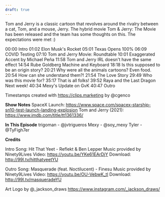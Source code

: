 ```yaml
---
draft: true
---
```


Tom and Jerry is a classic cartoon that revolves around the rivalry between a cat, Tom, and a mouse, Jerry. The hybrid movie Tom & Jerry: The Movie has been released and the team has some thoughts on this. The expectations were met :)

00:00 Intro
01:02 Elon Musk's Rocket
05:01 Texas Opens 100%
06:09 COVID Testing
07:10 Tom and Jerry Movie: Roundtable
10:01 Exaggerated Accent by Michael Peña
11:58 Tom and Jerry IRL doesn't have the same effect
14:54 Rube Goldberg Machine and Keyboard
18:18 Is this supposed to be an origin story?
20:21 Why were all the animals cartoons? Even food.
20:54 How can she understand them?!
21:54 The Love Story
29:49 Who was this movie for?
35:17 That is all folks!
39:52 Raya and the Last Dragon Next week!
40:34 Mexy's Update on GvK
40:47 Outro

Timestamps created with https://clips.marketing by @cgenco

**Show Notes**
SpaceX Launch: https://www.space.com/spacex-starship-sn10-test-launch-landing-explosion
Tom and Jerry (2021): https://www.imdb.com/title/tt1361336/


**In This Episode**
trigoman - @jvtrigueros
Mexy - @soy_mexy
Tyler - @TyFigh7er

**Credits**

Intro
Song: Hit That Yeet - Reflekt & Ben Lepper
Music provided by Ninety9Lives
Video: https://youtu.be/YKe61EArDjY
Download: http://99l.tv/hitthatyeetYU

Outro
Song: Masquerade (feat. Noctilucent) - Finesu
Music provided by Ninety9Lives
Video: https://youtu.be/OU-VebwK_tI
Download: http://99l.tv/masqueradeYU

Art
Logo by @_jackson_draws https://www.instagram.com/_jackson_draws/

